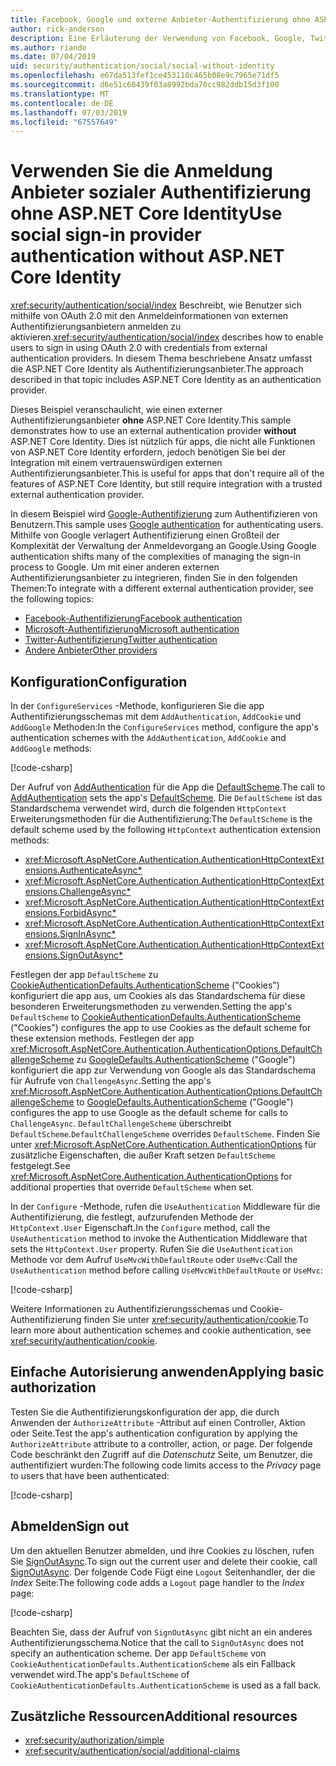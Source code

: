```yaml
---
title: Facebook, Google und externe Anbieter-Authentifizierung ohne ASP.NET Core Identity
author: rick-anderson
description: Eine Erläuterung der Verwendung von Facebook, Google, Twitter, Benutzer usw.-Kontoauthentifizierung ohne ASP.NET Core Identity.
ms.author: riande
ms.date: 07/04/2019
uid: security/authentication/social/social-without-identity
ms.openlocfilehash: e67da513fef1ce453110c465b08e9c7965e71df5
ms.sourcegitcommit: d6e51c60439f03a8992bda70cc982ddb15d3f100
ms.translationtype: MT
ms.contentlocale: de-DE
ms.lasthandoff: 07/03/2019
ms.locfileid: "67557649"
---
```

# <a name="use-social-sign-in-provider-authentication-without-aspnet-core-identity"></a><span data-ttu-id="71d2c-103">Verwenden Sie die Anmeldung Anbieter sozialer Authentifizierung ohne ASP.NET Core Identity</span><span class="sxs-lookup"><span data-stu-id="71d2c-103">Use social sign-in provider authentication without ASP.NET Core Identity</span></span>

<span data-ttu-id="71d2c-104"><xref:security/authentication/social/index> Beschreibt, wie Benutzer sich mithilfe von OAuth 2.0 mit den Anmeldeinformationen von externen Authentifizierungsanbietern anmelden zu aktivieren.</span><span class="sxs-lookup"><span data-stu-id="71d2c-104"><xref:security/authentication/social/index> describes how to enable users to sign in using OAuth 2.0 with credentials from external authentication providers.</span></span> <span data-ttu-id="71d2c-105">In diesem Thema beschriebene Ansatz umfasst die ASP.NET Core Identity als Authentifizierungsanbieter.</span><span class="sxs-lookup"><span data-stu-id="71d2c-105">The approach described in that topic includes ASP.NET Core Identity as an authentication provider.</span></span>

<span data-ttu-id="71d2c-106">Dieses Beispiel veranschaulicht, wie einen externer Authentifizierungsanbieter **ohne** ASP.NET Core Identity.</span><span class="sxs-lookup"><span data-stu-id="71d2c-106">This sample demonstrates how to use an external authentication provider **without** ASP.NET Core Identity.</span></span> <span data-ttu-id="71d2c-107">Dies ist nützlich für apps, die nicht alle Funktionen von ASP.NET Core Identity erfordern, jedoch benötigen Sie bei der Integration mit einem vertrauenswürdigen externen Authentifizierungsanbieter.</span><span class="sxs-lookup"><span data-stu-id="71d2c-107">This is useful for apps that don't require all of the features of ASP.NET Core Identity, but still require integration with a trusted external authentication provider.</span></span>

<span data-ttu-id="71d2c-108">In diesem Beispiel wird [Google-Authentifizierung](xref:security/authentication/google-logins) zum Authentifizieren von Benutzern.</span><span class="sxs-lookup"><span data-stu-id="71d2c-108">This sample uses [Google authentication](xref:security/authentication/google-logins) for authenticating users.</span></span> <span data-ttu-id="71d2c-109">Mithilfe von Google verlagert Authentifizierung einen Großteil der Komplexität der Verwaltung der Anmeldevorgang an Google.</span><span class="sxs-lookup"><span data-stu-id="71d2c-109">Using Google authentication shifts many of the complexities of managing the sign-in process to Google.</span></span> <span data-ttu-id="71d2c-110">Um mit einer anderen externen Authentifizierungsanbieter zu integrieren, finden Sie in den folgenden Themen:</span><span class="sxs-lookup"><span data-stu-id="71d2c-110">To integrate with a different external authentication provider, see the following topics:</span></span>

* [<span data-ttu-id="71d2c-111">Facebook-Authentifizierung</span><span class="sxs-lookup"><span data-stu-id="71d2c-111">Facebook authentication</span></span>](xref:security/authentication/facebook-logins)
* [<span data-ttu-id="71d2c-112">Microsoft-Authentifizierung</span><span class="sxs-lookup"><span data-stu-id="71d2c-112">Microsoft authentication</span></span>](xref:security/authentication/microsoft-logins)
* [<span data-ttu-id="71d2c-113">Twitter-Authentifizierung</span><span class="sxs-lookup"><span data-stu-id="71d2c-113">Twitter authentication</span></span>](xref:security/authentication/twitter-logins)
* [<span data-ttu-id="71d2c-114">Andere Anbieter</span><span class="sxs-lookup"><span data-stu-id="71d2c-114">Other providers</span></span>](xref:security/authentication/otherlogins)

## <a name="configuration"></a><span data-ttu-id="71d2c-115">Konfiguration</span><span class="sxs-lookup"><span data-stu-id="71d2c-115">Configuration</span></span>

<span data-ttu-id="71d2c-116">In der `ConfigureServices` -Methode, konfigurieren Sie die app Authentifizierungsschemas mit dem `AddAuthentication`, `AddCookie` und `AddGoogle` Methoden:</span><span class="sxs-lookup"><span data-stu-id="71d2c-116">In the `ConfigureServices` method, configure the app's authentication schemes with the `AddAuthentication`, `AddCookie` and `AddGoogle` methods:</span></span>

[!code-csharp[](social-without-identity/sample/Startup.cs?name=snippet1)]

<span data-ttu-id="71d2c-117">Der Aufruf von [AddAuthentication](/dotnet/api/microsoft.extensions.dependencyinjection.authenticationservicecollectionextensions.addauthentication#Microsoft_Extensions_DependencyInjection_AuthenticationServiceCollectionExtensions_AddAuthentication_Microsoft_Extensions_DependencyInjection_IServiceCollection_System_Action_Microsoft_AspNetCore_Authentication_AuthenticationOptions__) für die App die [DefaultScheme](xref:Microsoft.AspNetCore.Authentication.AuthenticationOptions.DefaultScheme).</span><span class="sxs-lookup"><span data-stu-id="71d2c-117">The call to [AddAuthentication](/dotnet/api/microsoft.extensions.dependencyinjection.authenticationservicecollectionextensions.addauthentication#Microsoft_Extensions_DependencyInjection_AuthenticationServiceCollectionExtensions_AddAuthentication_Microsoft_Extensions_DependencyInjection_IServiceCollection_System_Action_Microsoft_AspNetCore_Authentication_AuthenticationOptions__) sets the app's [DefaultScheme](xref:Microsoft.AspNetCore.Authentication.AuthenticationOptions.DefaultScheme).</span></span> <span data-ttu-id="71d2c-118">Die `DefaultScheme` ist das Standardschema verwendet wird, durch die folgenden `HttpContext` Erweiterungsmethoden für die Authentifizierung:</span><span class="sxs-lookup"><span data-stu-id="71d2c-118">The `DefaultScheme` is the default scheme used by the following `HttpContext` authentication extension methods:</span></span>

* <xref:Microsoft.AspNetCore.Authentication.AuthenticationHttpContextExtensions.AuthenticateAsync*>
* <xref:Microsoft.AspNetCore.Authentication.AuthenticationHttpContextExtensions.ChallengeAsync*>
* <xref:Microsoft.AspNetCore.Authentication.AuthenticationHttpContextExtensions.ForbidAsync*>
* <xref:Microsoft.AspNetCore.Authentication.AuthenticationHttpContextExtensions.SignInAsync*>
* <xref:Microsoft.AspNetCore.Authentication.AuthenticationHttpContextExtensions.SignOutAsync*>

<span data-ttu-id="71d2c-119">Festlegen der app `DefaultScheme` zu [CookieAuthenticationDefaults.AuthenticationScheme](xref:Microsoft.AspNetCore.Authentication.Cookies.CookieAuthenticationDefaults.AuthenticationScheme) ("Cookies") konfiguriert die app aus, um Cookies als das Standardschema für diese besonderen Erweiterungsmethoden zu verwenden.</span><span class="sxs-lookup"><span data-stu-id="71d2c-119">Setting the app's `DefaultScheme` to [CookieAuthenticationDefaults.AuthenticationScheme](xref:Microsoft.AspNetCore.Authentication.Cookies.CookieAuthenticationDefaults.AuthenticationScheme) ("Cookies") configures the app to use Cookies as the default scheme for these extension methods.</span></span> <span data-ttu-id="71d2c-120">Festlegen der app <xref:Microsoft.AspNetCore.Authentication.AuthenticationOptions.DefaultChallengeScheme> zu [GoogleDefaults.AuthenticationScheme](xref:Microsoft.AspNetCore.Authentication.Google.GoogleDefaults.AuthenticationScheme) ("Google") konfiguriert die app zur Verwendung von Google als das Standardschema für Aufrufe von `ChallengeAsync`.</span><span class="sxs-lookup"><span data-stu-id="71d2c-120">Setting the app's <xref:Microsoft.AspNetCore.Authentication.AuthenticationOptions.DefaultChallengeScheme> to [GoogleDefaults.AuthenticationScheme](xref:Microsoft.AspNetCore.Authentication.Google.GoogleDefaults.AuthenticationScheme) ("Google") configures the app to use Google as the default scheme for calls to `ChallengeAsync`.</span></span> <span data-ttu-id="71d2c-121">`DefaultChallengeScheme` überschreibt `DefaultScheme`.</span><span class="sxs-lookup"><span data-stu-id="71d2c-121">`DefaultChallengeScheme` overrides `DefaultScheme`.</span></span> <span data-ttu-id="71d2c-122">Finden Sie unter <xref:Microsoft.AspNetCore.Authentication.AuthenticationOptions> für zusätzliche Eigenschaften, die außer Kraft setzen `DefaultScheme` festgelegt.</span><span class="sxs-lookup"><span data-stu-id="71d2c-122">See <xref:Microsoft.AspNetCore.Authentication.AuthenticationOptions> for additional properties that override `DefaultScheme` when set.</span></span>

<span data-ttu-id="71d2c-123">In der `Configure` -Methode, rufen die `UseAuthentication` Middleware für die Authentifizierung, die festlegt, aufzurufenden Methode der `HttpContext.User` Eigenschaft.</span><span class="sxs-lookup"><span data-stu-id="71d2c-123">In the `Configure` method, call the `UseAuthentication` method to invoke the Authentication Middleware that sets the `HttpContext.User` property.</span></span> <span data-ttu-id="71d2c-124">Rufen Sie die `UseAuthentication` Methode vor dem Aufruf `UseMvcWithDefaultRoute` oder `UseMvc`:</span><span class="sxs-lookup"><span data-stu-id="71d2c-124">Call the `UseAuthentication` method before calling `UseMvcWithDefaultRoute` or `UseMvc`:</span></span>

[!code-csharp[](social-without-identity/sample/Startup.cs?name=snippet2)]

<span data-ttu-id="71d2c-125">Weitere Informationen zu Authentifizierungsschemas und Cookie-Authentifizierung finden Sie unter <xref:security/authentication/cookie>.</span><span class="sxs-lookup"><span data-stu-id="71d2c-125">To learn more about authentication schemes and cookie authentication, see <xref:security/authentication/cookie>.</span></span>

## <a name="applying-basic-authorization"></a><span data-ttu-id="71d2c-126">Einfache Autorisierung anwenden</span><span class="sxs-lookup"><span data-stu-id="71d2c-126">Applying basic authorization</span></span>

<span data-ttu-id="71d2c-127">Testen Sie die Authentifizierungskonfiguration der app, die durch Anwenden der `AuthorizeAttribute` -Attribut auf einen Controller, Aktion oder Seite.</span><span class="sxs-lookup"><span data-stu-id="71d2c-127">Test the app's authentication configuration by applying the `AuthorizeAttribute` attribute to a controller, action, or page.</span></span> <span data-ttu-id="71d2c-128">Der folgende Code beschränkt den Zugriff auf die *Datenschutz* Seite, um Benutzer, die authentifiziert wurden:</span><span class="sxs-lookup"><span data-stu-id="71d2c-128">The following code limits access to the *Privacy* page to users that have been authenticated:</span></span>

[!code-csharp[](social-without-identity/sample/Pages/Privacy.cshtml.cs?name=snippet&highlight=1)]

## <a name="sign-out"></a><span data-ttu-id="71d2c-129">Abmelden</span><span class="sxs-lookup"><span data-stu-id="71d2c-129">Sign out</span></span>

<span data-ttu-id="71d2c-130">Um den aktuellen Benutzer abmelden, und ihre Cookies zu löschen, rufen Sie [SignOutAsync](/dotnet/api/microsoft.aspnetcore.authentication.authenticationhttpcontextextensions.signoutasync?view=aspnetcore-2.0).</span><span class="sxs-lookup"><span data-stu-id="71d2c-130">To sign out the current user and delete their cookie, call [SignOutAsync](/dotnet/api/microsoft.aspnetcore.authentication.authenticationhttpcontextextensions.signoutasync?view=aspnetcore-2.0).</span></span> <span data-ttu-id="71d2c-131">Der folgende Code Fügt eine `Logout` Seitenhandler, der die *Index* Seite:</span><span class="sxs-lookup"><span data-stu-id="71d2c-131">The following code adds a `Logout` page handler to the *Index* page:</span></span>

[!code-csharp[](social-without-identity/sample/Pages/Index.cshtml.cs?name=snippet&highlight=7-11)]

<span data-ttu-id="71d2c-132">Beachten Sie, dass der Aufruf von `SignOutAsync` gibt nicht an ein anderes Authentifizierungsschema.</span><span class="sxs-lookup"><span data-stu-id="71d2c-132">Notice that the call to `SignOutAsync` does not specify an authentication scheme.</span></span> <span data-ttu-id="71d2c-133">Der app `DefaultScheme` von `CookieAuthenticationDefaults.AuthenticationScheme` als ein Fallback verwendet wird.</span><span class="sxs-lookup"><span data-stu-id="71d2c-133">The app's `DefaultScheme` of `CookieAuthenticationDefaults.AuthenticationScheme` is used as a fall back.</span></span>

## <a name="additional-resources"></a><span data-ttu-id="71d2c-134">Zusätzliche Ressourcen</span><span class="sxs-lookup"><span data-stu-id="71d2c-134">Additional resources</span></span>

* <xref:security/authorization/simple>
* <xref:security/authentication/social/additional-claims>
